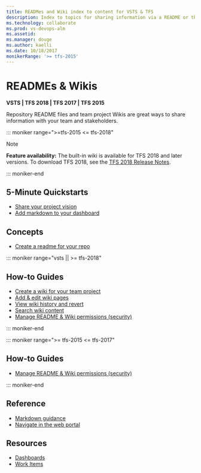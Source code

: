 ```yaml
---
title: READMes and Wiki index to content for VSTS & TFS
description: Index to topics for sharing information via a README or the Wiki in VSTS or TFS    
ms.technology: collaborate
ms.prod: vs-devops-alm
ms.assetid:  
ms.manager: douge
ms.author: kaelli
ms.date: 10/18/2017
monikerRange: '>= tfs-2015'
---
```


# READMEs & Wikis 

**VSTS | TFS 2018 | TFS 2017 | TFS 2015**

Repository README files and team project Wikis are great ways to share information with your team and stakeholders. 

::: moniker range=">=tfs-2015 <= tfs-2018"

> [!NOTE]  
> **Feature availability:** The built-in wiki is available for TFS 2018 and later versions. To download TFS 2018, see the [TFS 2018 Release Notes](https://www.visualstudio.com/en-us/news/releasenotes/tfs2018-relnotes). 

::: moniker-end

## 5-Minute Quickstarts  
- [Share your project vision](project-vision-status.md)
- [Add markdown to your dashboard](../report/dashboards/add-markdown-to-dashboard.md?toc=/vsts/collaborate/toc.json&bc=/vsts/collaborate/breadcrumb/toc.json)

 
## Concepts 
- [Create a readme for your repo](../git/create-a-readme.md?toc=/vsts/collaborate/toc.json&bc=/vsts/collaborate/breadcrumb/toc.json) 

  
::: moniker range="vsts || >= tfs-2018"

## How-to Guides
- [Create a wiki for your team project](wiki-create-repo.md) 
- [Add & edit wiki pages](add-edit-wiki.md)
- [View wiki history and revert](wiki-view-history.md)
- [Search wiki content](search-wiki.md)
- [Manage README & Wiki permissions (security)](manage-readme-wiki-permissions.md)

::: moniker-end

::: moniker range=">= tfs-2015 <= tfs-2017"
  
## How-to Guides
- [Manage README & Wiki permissions (security)](manage-readme-wiki-permissions.md)

::: moniker-end


## Reference 

- [Markdown guidance](markdown-guidance.md)
- [Navigate in the web portal](../user-guide/work-web-portal.md?toc=/vsts/collaborate/toc.json&bc=/vsts/collaborate/breadcrumb/toc.json) 
 
## Resources 

- [Dashboards](../report/dashboards/index.md)
- [Work Items](../work/work-items/index.md)

